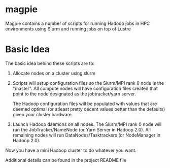 magpie
======

Magpie contains a number of scripts for running Hadoop jobs in HPC environments using Slurm and running jobs on top of Lustre

Basic Idea
==========

The basic idea behind these scripts are to:

1) Allocate nodes on a cluster using slurm

2) Scripts will setup configuration files so the Slurm/MPI rank 0 node
   is the "master".  All compute nodes will have configuration files
   created that point to the node designated as the jobtracker/yarn
   server.

   The Hadoop configuration files will be populated with values that
   are deemed optimal (or atleast pretty decent values better than the
   defaults) given your cluster hardware.

3) Launch Hadoop daemons on all nodes.  The Slurm/MPI rank 0 node will
   run the JobTracker/NameNode (or Yarn Server in Hadoop 2.0).  All
   remaining nodes will run DataNodes/Tasktrackers (or NodeManager in
   Hadoop 2.0).

Now you have a mini Hadoop cluster to do whatever you want.

Additional details can be found in the project README file